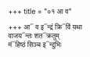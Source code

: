 +++
title = "०१ आ व"

+++
आ᳓ व इ᳓न्द्रं क्रि᳓विं यथा  
वाजय᳓न्तः शत᳓क्रतुम्  
मं᳓हिष्ठं सिञ्च इ᳓न्दुभिः